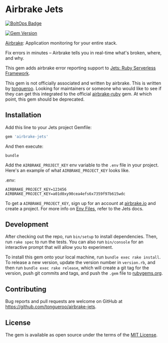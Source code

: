 # Airbrake Jets

[![BoltOps Badge](https://img.boltops.com/boltops/badges/boltops-badge.png)](https://www.boltops.com)

[![Gem Version](https://img.shields.io/gem/v/airbrake-jets.svg)](https://rubygems.org/gems/airbrake-jets)

[Airbrake](https://airbrake.io): Application monitoring for your entire stack.

Fix errors in minutes – Airbrake tells you in real-time what's broken, where, and why.

This gem adds airbrake error reporting support to [Jets: Ruby Serverless Framework](http://rubyonjets.com/).

This gem is not officially associated and written by airbrake. This is written by [tongueroo](https://www.linkedin.com/in/tongueroo/).  Looking for maintainers or someone who would like to see if they can get this integrated to the official [airbrake-ruby](https://github.com/airbrake/airbrake-ruby) gem. At which point, this gem should be deprecated.

## Installation

Add this line to your Jets project Gemfile:

```ruby
gem 'airbrake-jets'
```

And then execute:

    bundle

Add the `AIRBRAKE_PROJECT_KEY` env variable to the `.env` file in your project.  Here's an example of what `AIRBRAKE_PROJECT_KEY` looks like.

.env:

    AIRBRAKE_PROJECT_KEY=123456
    AIRBRAKE_PROJECT_KEY=a01d0xy90cea4efs6x7359f97b615wdc

To get a `AIRBRAKE_PROJECT_KEY`, sign up for an account at [airbrake.io](https://airbrake.io) and create a project.  For more info on [Env Files](http://rubyonjets.com/docs/env-files/), refer to the Jets docs.

## Development

After checking out the repo, run `bin/setup` to install dependencies. Then, run `rake spec` to run the tests. You can also run `bin/console` for an interactive prompt that will allow you to experiment.

To install this gem onto your local machine, run `bundle exec rake install`. To release a new version, update the version number in `version.rb`, and then run `bundle exec rake release`, which will create a git tag for the version, push git commits and tags, and push the `.gem` file to [rubygems.org](https://rubygems.org).

## Contributing

Bug reports and pull requests are welcome on GitHub at https://github.com/tongueroo/airbrake-jets.

## License

The gem is available as open source under the terms of the [MIT License](https://opensource.org/licenses/MIT).
